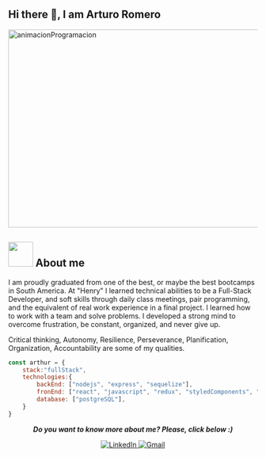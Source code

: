 <!-- <h1 align="center">Hi there 👋, I am Arturo Romero</h1> -->
## Hi there 👋, I am Arturo Romero


<img width="600" height="400" align="center" src="https://static.wixstatic.com/media/669128_ec1c7a78e9694aec8a07c2e48b292ae1~mv2.gif" alt="animacionProgramacion"/>

<h2><img src="https://media.giphy.com/media/VgCDAzcKvsR6OM0uWg/giphy.gif" width="50"> About me </h2>


I am proudly graduated from one of the best, or maybe the best bootcamps in South America.
At "Henry" I learned technical abilities to be a Full-Stack Developer, and soft skills through daily class meetings, pair programming, and the equivalent of real work experience in a final project. I learned how to work with a team and solve problems. I developed a strong mind to overcome frustration, be constant, organized, and never give up.

Critical thinking, Autonomy, Resilience, Perseverance, Planification, Organization, Accountability are some of my qualities.



```javascript
const arthur = {
    stack:"fullStack",
    technologies:{
        backEnd: ["nodejs", "express", "sequelize"],
        fronEnd: ["react", "javascript", "redux", "styledComponents", "html","css"],
        database: ["postgreSQL"],
    }
}
```
<p align="center">
 <b><i> Do you want to know more about me? Please, click below :) </i></b> 
 </p>

<div  align="center">
  <a href="https://www.linkedin.com/in/arturo-romero1997/" >
    <img src="https://img.shields.io/badge/LinkedIn-%230077B5.svg?&style=flat-square&logo=linkedin&logoColor=white&color=DEB6AB" alt="LinkedIn">
  </a>
   <a href="mailto:romeroarturo597@gmail.com" mailto="romeroarturo597@gmail.com" target="_blank">
    <img src="https://img.shields.io/badge/Gmail-%231877F2.svg?&style=flat-square&logo=gmail&logoColor=white&color=DEB6AB" alt="Gmail">
  </a>
</div>
